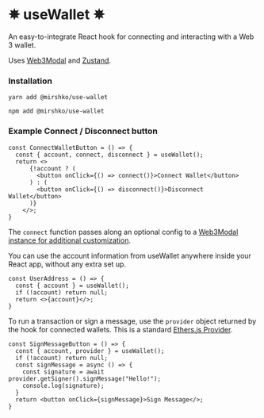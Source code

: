 # ✵ useWallet ✵

An easy-to-integrate React hook for connecting and interacting with a Web 3 wallet.

Uses [Web3Modal](https://github.com/Web3Modal/web3modal) and [Zustand](https://github.com/pmndrs/zustand).

### Installation

```
yarn add @mirshko/use-wallet
```

```
npm add @mirshko/use-wallet
```

### Example Connect / Disconnect button

```
const ConnectWalletButton = () => {
  const { account, connect, disconnect } = useWallet();
  return <>
      {!account ? (
        <button onClick={() => connect()}>Connect Wallet</button>
      ) : (
        <button onClick={() => disconnect()}>Disconnect Wallet</button>
      )}
    </>;
}
```

The `connect` function passes along an optional config to a [Web3Modal instance for additional customization](https://github.com/Web3Modal/web3modal#usage).

You can use the account information from useWallet anywhere inside your React app, without any extra set up.

```
const UserAddress = () => {
  const { account } = useWallet();
  if (!account) return null;
  return <>{account}</>;
}

```

To run a transaction or sign a message, use the `provider` object returned by the hook for connected wallets. This is a standard [Ethers.js Provider](https://docs.ethers.io/v5/api/providers/provider/).

```
const SignMessageButton = () => {
  const { account, provider } = useWallet();
  if (!account) return null;
  const signMessage = async () => {
    const signature = await provider.getSigner().signMessage("Hello!");
    console.log(signature);
  }
  return <button onClick={signMessage}>Sign Message</>;
}

```
